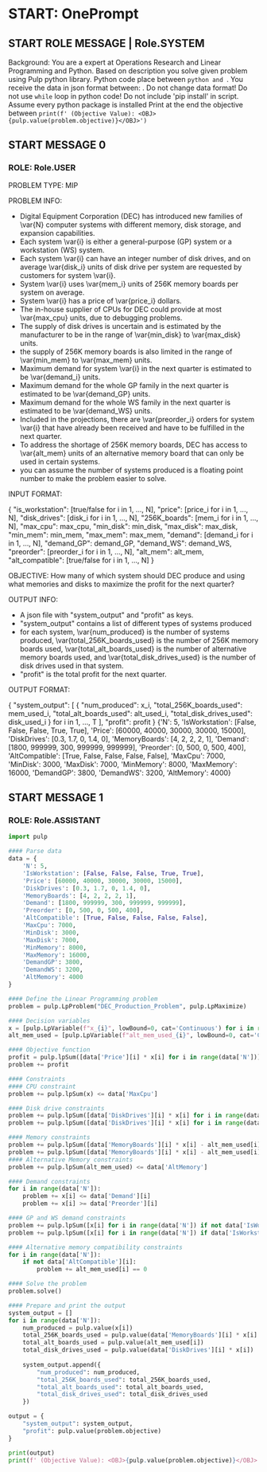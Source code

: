 # START: OnePrompt 
## START ROLE MESSAGE | Role.SYSTEM 
Background: You are a expert at Operations Research and Linear Programming and Python. Based on description you solve given problem using Pulp python library. Python code place between ```python and ```. You receive the data in json format between: <DATA></DATA>. Do not change data format! Do not use `while` loop in python code! Do not include 'pip install' in script. Assume every python package is installed Print at the end the objective between <OBJ></OBJ> `print(f' (Objective Value): <OBJ>{pulp.value(problem.objective)}</OBJ>')`  
## START MESSAGE 0 
### ROLE: Role.USER
<DESCRIPTION>
PROBLEM TYPE: MIP

PROBLEM INFO:

- Digital Equipment Corporation (DEC) has introduced new families of \var{N} computer systems with different memory, disk storage, and expansion capabilities.
- Each system \var{i} is either a general-purpose (GP) system or a workstation (WS) system.
- Each system \var{i} can have an integer number of disk drives, and on average \var{disk_i} units of disk drive per system are requested by customers for system \var{i}.
- System \var{i} uses \var{mem_i} units of 256K memory boards per system on average.
- System \var{i} has a price of \var{price_i} dollars.
- The in-house supplier of CPUs for DEC could provide at most \var{max_cpu} units, due to debugging problems.
- The supply of disk drives is uncertain and is estimated by the manufacturer to be in the range of \var{min_disk} to \var{max_disk} units.
- the supply of 256K memory boards is also limited in the range of \var{min_mem} to \var{max_mem} units.
- Maximum demand for system \var{i} in the next quarter is estimated to be \var{demand_i} units.
- Maximum demand for the whole GP family in the next quarter is estimated to be \var{demand_GP} units.
- Maximum demand for the whole WS family in the next quarter is estimated to be \var{demand_WS} units.
- Included in the projections, there are \var{preorder_i} orders for system \var{i} that have already been received and have to be fulfilled in the next quarter.
- To address the shortage of 256K memory boards, DEC has access to \var{alt_mem} units of an alternative memory board that can only be used in certain systems.
- you can assume the number of systems produced is a floating point number to make the problem easier to solve.

INPUT FORMAT:

{
    "is_workstation": [true/false for i in 1, ..., N],
    "price": [price_i for i in 1, ..., N],
    "disk_drives": [disk_i for i in 1, ..., N],
    "256K_boards": [mem_i for i in 1, ..., N],
    "max_cpu": max_cpu,
    "min_disk": min_disk,
    "max_disk": max_disk,
    "min_mem": min_mem,
    "max_mem": max_mem,
    "demand": [demand_i for i in 1, ..., N],
    "demand_GP": demand_GP,
    "demand_WS": demand_WS,
    "preorder": [preorder_i for i in 1, ..., N],
    "alt_mem": alt_mem,
    "alt_compatible": [true/false for i in 1, ..., N]
}



OBJECTIVE: How many of which system should DEC produce and using what memories and disks to maximize the profit for the next quarter?


OUTPUT INFO:
- A json file with "system_output" and "profit" as keys.
- "system_output" contains a list of different types of systems produced 
- for each system, \var{num_produced} is the number of systems produced, \var{total_256K_boards_used} is the number of 256K memory boards used, \var{total_alt_boards_used} is the number of alternative memory boards used, and \var{total_disk_drives_used} is the number of disk drives used in that system.
- "profit" is the total profit for the next quarter.

OUTPUT FORMAT:

{
    "system_output": [
        {
            "num_produced": x_i,
            "total_256K_boards_used": mem_used_i,
            "total_alt_boards_used": alt_used_i,
            "total_disk_drives_used": disk_used_i
        }
        for i in 1, ..., T
    ],
    "profit": profit
}
</DESCRIPTION>
<DATA>
{'N': 5, 'IsWorkstation': [False, False, False, True, True], 'Price': [60000, 40000, 30000, 30000, 15000], 'DiskDrives': [0.3, 1.7, 0, 1.4, 0], 'MemoryBoards': [4, 2, 2, 2, 1], 'Demand': [1800, 999999, 300, 999999, 999999], 'Preorder': [0, 500, 0, 500, 400], 'AltCompatible': [True, False, False, False, False], 'MaxCpu': 7000, 'MinDisk': 3000, 'MaxDisk': 7000, 'MinMemory': 8000, 'MaxMemory': 16000, 'DemandGP': 3800, 'DemandWS': 3200, 'AltMemory': 4000}</DATA>


## START MESSAGE 1 
### ROLE: Role.ASSISTANT
```python
import pulp

#### Parse data
data = {
    'N': 5, 
    'IsWorkstation': [False, False, False, True, True], 
    'Price': [60000, 40000, 30000, 30000, 15000], 
    'DiskDrives': [0.3, 1.7, 0, 1.4, 0], 
    'MemoryBoards': [4, 2, 2, 2, 1], 
    'Demand': [1800, 999999, 300, 999999, 999999], 
    'Preorder': [0, 500, 0, 500, 400], 
    'AltCompatible': [True, False, False, False, False], 
    'MaxCpu': 7000, 
    'MinDisk': 3000, 
    'MaxDisk': 7000, 
    'MinMemory': 8000, 
    'MaxMemory': 16000, 
    'DemandGP': 3800, 
    'DemandWS': 3200, 
    'AltMemory': 4000
}

#### Define the Linear Programming problem
problem = pulp.LpProblem("DEC_Production_Problem", pulp.LpMaximize)

#### Decision variables
x = [pulp.LpVariable(f"x_{i}", lowBound=0, cat='Continuous') for i in range(data['N'])]
alt_mem_used = [pulp.LpVariable(f"alt_mem_used_{i}", lowBound=0, cat='Continuous') for i in range(data['N'])]

#### Objective function
profit = pulp.lpSum([data['Price'][i] * x[i] for i in range(data['N'])])
problem += profit

#### Constraints
#### CPU constraint
problem += pulp.lpSum(x) <= data['MaxCpu']

#### Disk drive constraints
problem += pulp.lpSum([data['DiskDrives'][i] * x[i] for i in range(data['N'])]) >= data['MinDisk']
problem += pulp.lpSum([data['DiskDrives'][i] * x[i] for i in range(data['N'])]) <= data['MaxDisk']

#### Memory constraints
problem += pulp.lpSum([data['MemoryBoards'][i] * x[i] - alt_mem_used[i] for i in range(data['N'])]) >= data['MinMemory']
problem += pulp.lpSum([data['MemoryBoards'][i] * x[i] - alt_mem_used[i] for i in range(data['N'])]) <= data['MaxMemory']
#### Alternative Memory constraints
problem += pulp.lpSum(alt_mem_used) <= data['AltMemory']

#### Demand constraints
for i in range(data['N']):
    problem += x[i] <= data['Demand'][i]
    problem += x[i] >= data['Preorder'][i]

#### GP and WS demand constraints
problem += pulp.lpSum([x[i] for i in range(data['N']) if not data['IsWorkstation'][i]]) <= data['DemandGP']
problem += pulp.lpSum([x[i] for i in range(data['N']) if data['IsWorkstation'][i]]) <= data['DemandWS']

#### Alternative memory compatibility constraints
for i in range(data['N']):
    if not data['AltCompatible'][i]:
        problem += alt_mem_used[i] == 0

#### Solve the problem
problem.solve()

#### Prepare and print the output
system_output = []
for i in range(data['N']):
    num_produced = pulp.value(x[i])
    total_256K_boards_used = pulp.value(data['MemoryBoards'][i] * x[i] - alt_mem_used[i])
    total_alt_boards_used = pulp.value(alt_mem_used[i])
    total_disk_drives_used = pulp.value(data['DiskDrives'][i] * x[i])
    
    system_output.append({
        "num_produced": num_produced,
        "total_256K_boards_used": total_256K_boards_used,
        "total_alt_boards_used": total_alt_boards_used,
        "total_disk_drives_used": total_disk_drives_used
    })

output = {
    "system_output": system_output,
    "profit": pulp.value(problem.objective)
}

print(output)
print(f' (Objective Value): <OBJ>{pulp.value(problem.objective)}</OBJ>')
```

